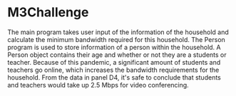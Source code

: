 # M3Challenge
The main program takes user input of the information of the household and calculate the minimum bandwidth required for this household. 
The Person program is used to store information of a person within the household. A Person object contains their age and whether or not they are a students or teacher.
Because of this pandemic, a significant amount of students and teachers go online, which increases the bandwidth requirements for the household.
From the data in panel D4, it's safe to conclude that students and teachers would take up 2.5 Mbps for video conferencing.
